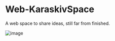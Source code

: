 # Web-KaraskivSpace
A web space to share ideas, still far from finished.

![image](https://user-images.githubusercontent.com/82354360/118845944-6a4f9c80-b8f6-11eb-8e49-9a6e9836faa6.png)

